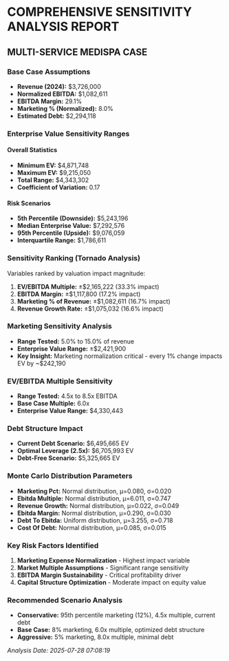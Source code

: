 # COMPREHENSIVE SENSITIVITY ANALYSIS REPORT

## MULTI-SERVICE MEDISPA CASE

### Base Case Assumptions

- **Revenue (2024):** $3,726,000
- **Normalized EBITDA:** $1,082,611
- **EBITDA Margin:** 29.1%
- **Marketing % (Normalized):** 8.0%
- **Estimated Debt:** $2,294,118

### Enterprise Value Sensitivity Ranges

#### Overall Statistics

- **Minimum EV:** $4,871,748
- **Maximum EV:** $9,215,050
- **Total Range:** $4,343,302
- **Coefficient of Variation:** 0.17

#### Risk Scenarios

- **5th Percentile (Downside):** $5,243,196
- **Median Enterprise Value:** $7,292,576
- **95th Percentile (Upside):** $9,076,059
- **Interquartile Range:** $1,786,611

### Sensitivity Ranking (Tornado Analysis)

Variables ranked by valuation impact magnitude:

1. **EV/EBITDA Multiple:** ±$2,165,222 (33.3% impact)
2. **EBITDA Margin:** ±$1,117,800 (17.2% impact)
3. **Marketing % of Revenue:** ±$1,082,611 (16.7% impact)
4. **Revenue Growth Rate:** ±$1,075,032 (16.6% impact)

### Marketing Sensitivity Analysis

- **Range Tested:** 5.0% to 15.0% of revenue
- **Enterprise Value Range:** ±$2,421,900
- **Key Insight:** Marketing normalization critical - every 1% change impacts EV by ~$242,190

### EV/EBITDA Multiple Sensitivity

- **Range Tested:** 4.5x to 8.5x EBITDA
- **Base Case Multiple:** 6.0x
- **Enterprise Value Range:** $4,330,443

### Debt Structure Impact

- **Current Debt Scenario:** $6,495,665 EV
- **Optimal Leverage (2.5x):** $6,705,993 EV
- **Debt-Free Scenario:** $5,325,665 EV

### Monte Carlo Distribution Parameters

- **Marketing Pct:** Normal distribution, μ=0.080, σ=0.020
- **Ebitda Multiple:** Normal distribution, μ=6.011, σ=0.747
- **Revenue Growth:** Normal distribution, μ=0.022, σ=0.049
- **Ebitda Margin:** Normal distribution, μ=0.290, σ=0.030
- **Debt To Ebitda:** Uniform distribution, μ=3.255, σ=0.718
- **Cost Of Debt:** Normal distribution, μ=0.085, σ=0.015

### Key Risk Factors Identified

1. **Marketing Expense Normalization** - Highest impact variable
2. **Market Multiple Assumptions** - Significant range sensitivity
3. **EBITDA Margin Sustainability** - Critical profitability driver
4. **Capital Structure Optimization** - Moderate impact on equity value

### Recommended Scenario Analysis

- **Conservative:** 95th percentile marketing (12%), 4.5x multiple, current debt
- **Base Case:** 8% marketing, 6.0x multiple, optimized debt structure
- **Aggressive:** 5% marketing, 8.0x multiple, minimal debt

_Analysis Date: 2025-07-28 07:08:19_
